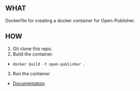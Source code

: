 ## WHAT
Dockerfile for creating a docker container for Open-Publisher.

## HOW
1. Git clone this repo.
2. Build the container.
  - `docker build -t open-publisher .`
3. Run the container
  - [Documentation](http://chrisanthropic.github.io/Open-Publisher-Documentation/use/docker.html)
